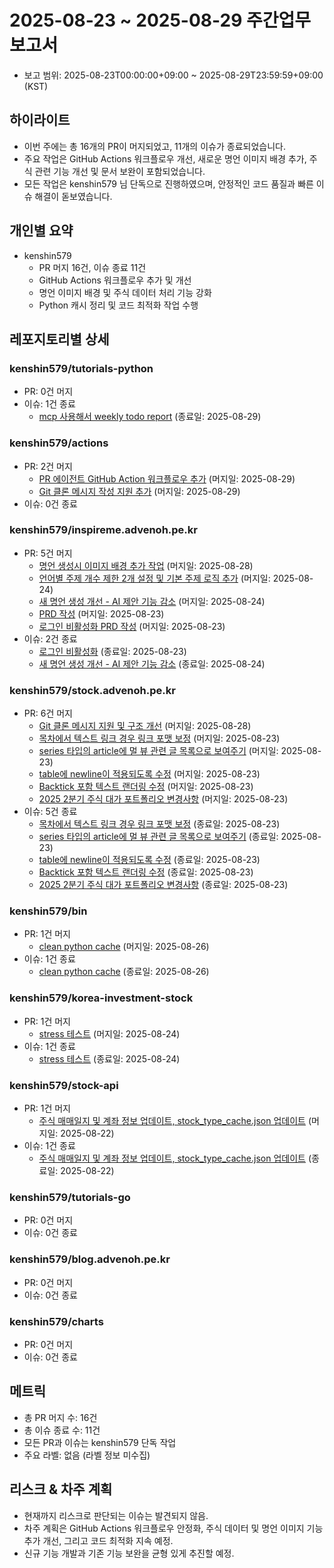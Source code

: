 # 2025-08-23 ~ 2025-08-29 주간업무 보고서
- 보고 범위: 2025-08-23T00:00:00+09:00 ~ 2025-08-29T23:59:59+09:00 (KST)

## 하이라이트
- 이번 주에는 총 16개의 PR이 머지되었고, 11개의 이슈가 종료되었습니다.
- 주요 작업은 GitHub Actions 워크플로우 개선, 새로운 명언 이미지 배경 추가, 주식 관련 기능 개선 및 문서 보완이 포함되었습니다.
- 모든 작업은 kenshin579 님 단독으로 진행하였으며, 안정적인 코드 품질과 빠른 이슈 해결이 돋보였습니다.

## 개인별 요약
- kenshin579
  - PR 머지 16건, 이슈 종료 11건
  - GitHub Actions 워크플로우 추가 및 개선
  - 명언 이미지 배경 및 주식 데이터 처리 기능 강화
  - Python 캐시 정리 및 코드 최적화 작업 수행

## 레포지토리별 상세

### kenshin579/tutorials-python
- PR: 0건 머지
- 이슈: 1건 종료
  - [mcp 사용해서 weekly todo report](https://github.com/kenshin579/tutorials-python/issues/54) (종료일: 2025-08-29)

### kenshin579/actions
- PR: 2건 머지
  - [PR 에이전트 GitHub Action 워크플로우 추가](https://github.com/kenshin579/actions/pull/6) (머지일: 2025-08-29)
  - [Git 클론 메시지 작성 지원 추가](https://github.com/kenshin579/actions/pull/5) (머지일: 2025-08-29)
- 이슈: 0건 종료

### kenshin579/inspireme.advenoh.pe.kr
- PR: 5건 머지
  - [명언 생성시 이미지 배경 추가 작업](https://github.com/kenshin579/inspireme.advenoh.pe.kr/pull/21) (머지일: 2025-08-28)
  - [언어별 주제 개수 제한 2개 설정 및 기본 주제 로직 추가](https://github.com/kenshin579/inspireme.advenoh.pe.kr/pull/19) (머지일: 2025-08-24)
  - [새 명언 생성 개선 - AI 제안 기능 감소](https://github.com/kenshin579/inspireme.advenoh.pe.kr/pull/18) (머지일: 2025-08-24)
  - [PRD 작성](https://github.com/kenshin579/inspireme.advenoh.pe.kr/pull/17) (머지일: 2025-08-23)
  - [로그인 비활성화 PRD 작성](https://github.com/kenshin579/inspireme.advenoh.pe.kr/pull/15) (머지일: 2025-08-23)
- 이슈: 2건 종료
  - [로그인 비활성화](https://github.com/kenshin579/inspireme.advenoh.pe.kr/issues/13) (종료일: 2025-08-23)
  - [새 명언 생성 개선 - AI 제안 기능 감소](https://github.com/kenshin579/inspireme.advenoh.pe.kr/issues/11) (종료일: 2025-08-24)

### kenshin579/stock.advenoh.pe.kr
- PR: 6건 머지
  - [Git 클론 메시지 지원 및 구조 개선](https://github.com/kenshin579/stock.advenoh.pe.kr/pull/51) (머지일: 2025-08-28)
  - [목차에서 텍스트 링크 경우 링크 포맷 보정](https://github.com/kenshin579/stock.advenoh.pe.kr/pull/50) (머지일: 2025-08-23)
  - [series 타입의 article에 멀 뷰 관련 글 목록으로 보여주기](https://github.com/kenshin579/stock.advenoh.pe.kr/pull/48) (머지일: 2025-08-23)
  - [table에 newline이 적용되도록 수정](https://github.com/kenshin579/stock.advenoh.pe.kr/pull/46) (머지일: 2025-08-23)
  - [Backtick 포함 텍스트 랜더링 수정](https://github.com/kenshin579/stock.advenoh.pe.kr/pull/44) (머지일: 2025-08-23)
  - [2025 2분기 주식 대가 포트폴리오 변경사항](https://github.com/kenshin579/stock.advenoh.pe.kr/pull/42) (머지일: 2025-08-23)
- 이슈: 5건 종료
  - [목차에서 텍스트 링크 경우 링크 포맷 보정](https://github.com/kenshin579/stock.advenoh.pe.kr/issues/49) (종료일: 2025-08-23)
  - [series 타입의 article에 멀 뷰 관련 글 목록으로 보여주기](https://github.com/kenshin579/stock.advenoh.pe.kr/issues/47) (종료일: 2025-08-23)
  - [table에 newline이 적용되도록 수정](https://github.com/kenshin579/stock.advenoh.pe.kr/issues/45) (종료일: 2025-08-23)
  - [Backtick 포함 텍스트 랜더링 수정](https://github.com/kenshin579/stock.advenoh.pe.kr/issues/43) (종료일: 2025-08-23)
  - [2025 2분기 주식 대가 포트폴리오 변경사항](https://github.com/kenshin579/stock.advenoh.pe.kr/issues/41) (종료일: 2025-08-23)

### kenshin579/bin
- PR: 1건 머지
  - [clean python cache](https://github.com/kenshin579/bin/pull/68) (머지일: 2025-08-26)
- 이슈: 1건 종료
  - [clean python cache](https://github.com/kenshin579/bin/issues/67) (종료일: 2025-08-26)

### kenshin579/korea-investment-stock
- PR: 1건 머지
  - [stress 테스트](https://github.com/kenshin579/korea-investment-stock/pull/36) (머지일: 2025-08-24)
- 이슈: 1건 종료
  - [stress 테스트](https://github.com/kenshin579/korea-investment-stock/issues/36) (종료일: 2025-08-24)

### kenshin579/stock-api
- PR: 1건 머지
  - [주식 매매일지 및 계좌 정보 업데이트, stock_type_cache.json 업데이트](https://github.com/kenshin579/stock-api/pull/336) (머지일: 2025-08-22)
- 이슈: 1건 종료
  - [주식 매매일지 및 계좌 정보 업데이트, stock_type_cache.json 업데이트](https://github.com/kenshin579/stock-api/issues/336) (종료일: 2025-08-22)

### kenshin579/tutorials-go
- PR: 0건 머지
- 이슈: 0건 종료

### kenshin579/blog.advenoh.pe.kr
- PR: 0건 머지
- 이슈: 0건 종료

### kenshin579/charts
- PR: 0건 머지
- 이슈: 0건 종료

## 메트릭
- 총 PR 머지 수: 16건
- 총 이슈 종료 수: 11건
- 모든 PR과 이슈는 kenshin579 단독 작업
- 주요 라벨: 없음 (라벨 정보 미수집)

## 리스크 & 차주 계획
- 현재까지 리스크로 판단되는 이슈는 발견되지 않음.
- 차주 계획은 GitHub Actions 워크플로우 안정화, 주식 데이터 및 명언 이미지 기능 추가 개선, 그리고 코드 최적화 지속 예정.
- 신규 기능 개발과 기존 기능 보완을 균형 있게 추진할 예정.